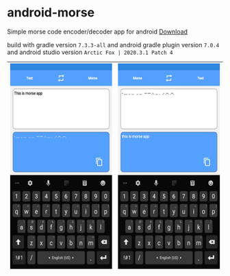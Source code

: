 # android-morse

Simple morse code encoder/decoder app for android [Download](https://raw.githubusercontent.com/husseinshoqanebi/android-morse/main/app-release.apk)

build with gradle version `7.3.3-all` and android gradle plugin version `7.0.4` and android studio version `Arctic Fox | 2020.3.1 Patch 4`

| <img src="screenshots/Screenshot_1.jpg" alt="Screenshot 1" style="height: 480px; width:270px;"/> |  <img src="screenshots/Screenshot_2.jpg" alt="Screenshot 2" style="height: 480px; width:270px;"/> |
| ---------------------------------------------- | -------------------------------------------- |